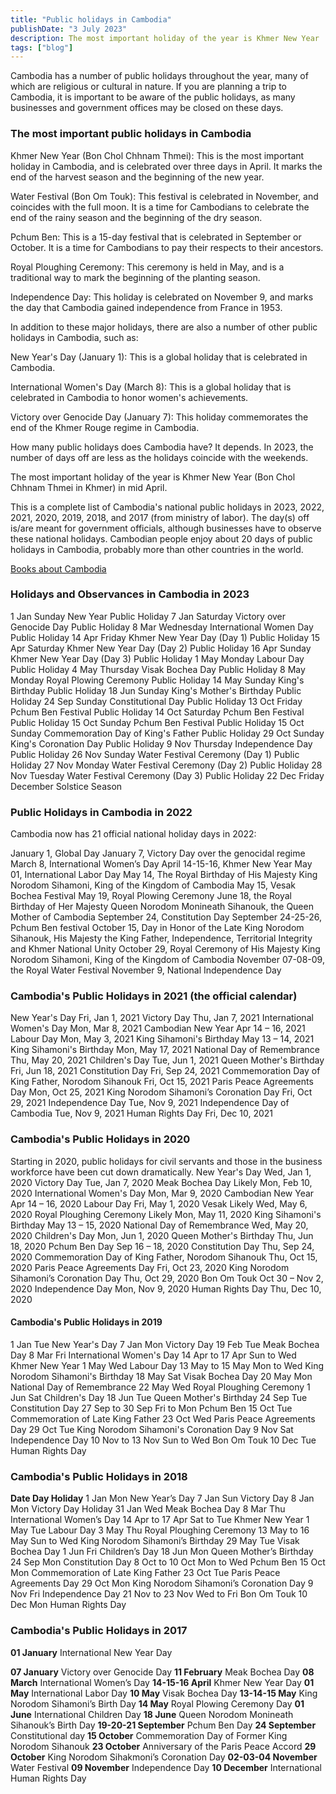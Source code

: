 ```yaml
---
title: "Public holidays in Cambodia"
publishDate: "3 July 2023"
description: The most important holiday of the year is Khmer New Year
tags: ["blog"]
---
```


Cambodia has a number of public holidays throughout the year, many of which are religious or cultural in nature. If you are planning a trip to Cambodia, it is important to be aware of the public holidays, as many businesses and government offices may be closed on these days.

### The most important public holidays in Cambodia


 Khmer New Year (Bon Chol Chhnam Thmei): This is the most important holiday in Cambodia, and is celebrated over three days in April. It marks the end of the harvest season and the beginning of the new year.

 Water Festival (Bon Om Touk): This festival is celebrated in November, and coincides with the full moon. It is a time for Cambodians to celebrate the end of the rainy season and the beginning of the dry season.

 Pchum Ben: This is a 15-day festival that is celebrated in September or October. It is a time for Cambodians to pay their respects to their ancestors.

 Royal Ploughing Ceremony: This ceremony is held in May, and is a traditional way to mark the beginning of the planting season.

 Independence Day: This holiday is celebrated on November 9, and marks the day that Cambodia gained independence from France in 1953.

In addition to these major holidays, there are also a number of other public holidays in Cambodia, such as:

 New Year's Day (January 1): This is a global holiday that is celebrated in Cambodia.

 International Women's Day (March 8): This is a global holiday that is celebrated in Cambodia to honor women's achievements.

 Victory over Genocide Day (January 7): This holiday commemorates the end of the Khmer Rouge regime in Cambodia.


How many public holidays does Cambodia have? It depends. In 2023, the number of days off are less as the holidays coincide with the weekends.

The most important holiday of the year is Khmer New Year (Bon Chol Chhnam Thmei in Khmer) in mid April.

This is a complete list of Cambodia's national public holidays in 2023, 2022, 2021, 2020, 2019, 2018, and 2017 (from ministry of labor). The day(s) off is/are meant for government officials, although businesses have to observe these national holidays. Cambodian people enjoy about 20 days of public holidays in Cambodia, probably more than other countries in the world.

[Books about Cambodia](https://cambopedia.com/best-books-about-cambodia/)

### Holidays and Observances in Cambodia in 2023

1 Jan Sunday New Year Public Holiday 7 Jan Saturday Victory over Genocide Day Public Holiday 8 Mar Wednesday International Women Day Public Holiday 14 Apr Friday Khmer New Year Day (Day 1) Public Holiday 15 Apr Saturday Khmer New Year Day (Day 2) Public Holiday 16 Apr Sunday Khmer New Year Day (Day 3) Public Holiday 1 May Monday Labour Day Public Holiday 4 May Thursday Visak Bochea Day Public Holiday 8 May Monday Royal Plowing Ceremony Public Holiday 14 May Sunday King's Birthday Public Holiday 18 Jun Sunday King's Mother's Birthday Public Holiday 24 Sep Sunday Constitutional Day Public Holiday 13 Oct Friday Pchum Ben Festival Public Holiday 14 Oct Saturday Pchum Ben Festival Public Holiday 15 Oct Sunday Pchum Ben Festival Public Holiday 15 Oct Sunday Commemoration Day of King's Father Public Holiday 29 Oct Sunday King's Coronation Day Public Holiday 9 Nov Thursday Independence Day Public Holiday 26 Nov Sunday Water Festival Ceremony (Day 1) Public Holiday 27 Nov Monday Water Festival Ceremony (Day 2) Public Holiday 28 Nov Tuesday Water Festival Ceremony (Day 3) Public Holiday 22 Dec Friday December Solstice Season

### Public Holidays in Cambodia in 2022

Cambodia now has 21 official national holiday days in 2022:

January 1, Global Day January 7, Victory Day over the genocidal regime March 8, International Women’s Day April 14-15-16, Khmer New Year May 01, International Labor Day May 14, The Royal Birthday of His Majesty King Norodom Sihamoni, King of the Kingdom of Cambodia May 15, Vesak Bochea Festival May 19, Royal Plowing Ceremony June 18, the Royal Birthday of Her Majesty Queen Norodom Monineath Sihanouk, the Queen Mother of Cambodia September 24, Constitution Day September 24-25-26, Pchum Ben festival October 15, Day in Honor of the Late King Norodom Sihanouk, His Majesty the King Father, Independence, Territorial Integrity and Khmer National Unity October 29, Royal Ceremony of His Majesty King Norodom Sihamoni, King of the Kingdom of Cambodia November 07-08-09, the Royal Water Festival November 9, National Independence Day

### Cambodia's Public Holidays in 2021 (the official calendar)

New Year's Day Fri, Jan 1, 2021 Victory Day Thu, Jan 7, 2021 International Women's Day Mon, Mar 8, 2021 Cambodian New Year Apr 14 – 16, 2021 Labour Day Mon, May 3, 2021 King Sihamoni's Birthday May 13 – 14, 2021 King Sihamoni's Birthday Mon, May 17, 2021 National Day of Remembrance Thu, May 20, 2021 Children's Day Tue, Jun 1, 2021 Queen Mother's Birthday Fri, Jun 18, 2021 Constitution Day Fri, Sep 24, 2021 Commemoration Day of King Father, Norodom Sihanouk Fri, Oct 15, 2021 Paris Peace Agreements Day Mon, Oct 25, 2021 King Norodom Sihamoni’s Coronation Day Fri, Oct 29, 2021 Independence Day Tue, Nov 9, 2021 Independence Day of Cambodia Tue, Nov 9, 2021 Human Rights Day Fri, Dec 10, 2021

### Cambodia's Public Holidays in 2020

Starting in 2020, public holidays for civil servants and those in the business workforce have been cut down dramatically. New Year's Day Wed, Jan 1, 2020 Victory Day Tue, Jan 7, 2020 Meak Bochea Day Likely Mon, Feb 10, 2020 International Women's Day Mon, Mar 9, 2020 Cambodian New Year Apr 14 – 16, 2020 Labour Day Fri, May 1, 2020 Vesak Likely Wed, May 6, 2020 Royal Ploughing Ceremony Likely Mon, May 11, 2020 King Sihamoni's Birthday May 13 – 15, 2020 National Day of Remembrance Wed, May 20, 2020 Children's Day Mon, Jun 1, 2020 Queen Mother's Birthday Thu, Jun 18, 2020 Pchum Ben Day Sep 16 – 18, 2020 Constitution Day Thu, Sep 24, 2020 Commemoration Day of King Father, Norodom Sihanouk Thu, Oct 15, 2020 Paris Peace Agreements Day Fri, Oct 23, 2020 King Norodom Sihamoni’s Coronation Day Thu, Oct 29, 2020 Bon Om Touk Oct 30 – Nov 2, 2020 Independence Day Mon, Nov 9, 2020 Human Rights Day Thu, Dec 10, 2020

#### Cambodia's Public Holidays in 2019

1 Jan Tue New Year's Day 7 Jan Mon Victory Day 19 Feb Tue Meak Bochea Day 8 Mar Fri International Women's Day 14 Apr to 17 Apr Sun to Wed Khmer New Year 1 May Wed Labour Day 13 May to 15 May Mon to Wed King Norodom Sihamoni's Birthday 18 May Sat Visak Bochea Day 20 May Mon National Day of Remembrance 22 May Wed Royal Ploughing Ceremony 1 Jun Sat Children's Day 18 Jun Tue Queen Mother's Birthday 24 Sep Tue Constitution Day 27 Sep to 30 Sep Fri to Mon Pchum Ben 15 Oct Tue Commemoration of Late King Father 23 Oct Wed Paris Peace Agreements Day 29 Oct Tue King Norodom Sihamoni's Coronation Day 9 Nov Sat Independence Day 10 Nov to 13 Nov Sun to Wed Bon Om Touk 10 Dec Tue Human Rights Day

### Cambodia's Public Holidays in 2018

**Date Day Holiday** 1 Jan Mon New Year’s Day 7 Jan Sun Victory Day 8 Jan Mon Victory Day Holiday 31 Jan Wed Meak Bochea Day 8 Mar Thu International Women’s Day 14 Apr to 17 Apr Sat to Tue Khmer New Year 1 May Tue Labour Day 3 May Thu Royal Ploughing Ceremony 13 May to 16 May Sun to Wed King Norodom Sihamoni’s Birthday 29 May Tue Visak Bochea Day 1 Jun Fri Children’s Day 18 Jun Mon Queen Mother’s Birthday 24 Sep Mon Constitution Day 8 Oct to 10 Oct Mon to Wed Pchum Ben 15 Oct Mon Commemoration of Late King Father 23 Oct Tue Paris Peace Agreements Day 29 Oct Mon King Norodom Sihamoni’s Coronation Day 9 Nov Fri Independence Day 21 Nov to 23 Nov Wed to Fri Bon Om Touk 10 Dec Mon Human Rights Day

### Cambodia's Public Holidays in 2017

**01 January** International New Year Day

**07 January** Victory over Genocide Day **11 February** Meak Bochea Day **08 March** International Women’s Day **14-15-16 April** Khmer New Year Day **01 May** International Labor Day **10 May** Visak Bochea Day **13-14-15 May** King Norodom Sihamoni’s Birth Day **14 May** Royal Plowing Ceremony Day **01 June** International Children Day **18 June** Queen Norodom Monineath Sihanouk’s Birth Day **19-20-21 September** Pchum Ben Day **24 September** Constitutional day **15 October** Commemoration Day of Former King Norodom Sihanouk **23 October** Anniversary of the Paris Peace Accord **29 October** King Norodom Sihakmoni’s Coronation Day **02-03-04 November** Water Festival **09 November** Independence Day **10 December** International Human Rights Day
